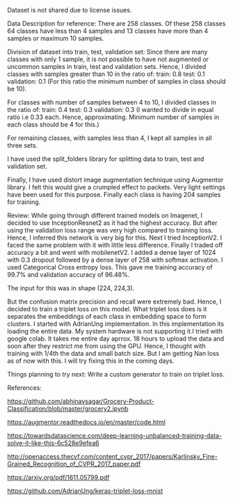 Dataset is not shared due to license issues.

Data Description for reference:
There are 258 classes. Of these 258 classes 64 classes have less than 4 samples and 13 classes have more than 4 samples or maximum 10 samples. 

Division of dataset into train, test, validation set:
Since there are many classes with only 1 sample, it is not possible to have not augmented or uncommon samples in train, test and validation sets.
Hence, I divided classes with samples greater than 10 in the ratio of:
train: 0.8
test: 0.1
validation: 0.1 
(For this ratio the minimum number of samples in class should be 10).

For classes with number of samples between 4 to 10, I divided classes in the ratio of:
train: 0.4
test: 0.3
validation: 0.3
(I wanted to divide in equal ratio i.e 0.33 each. Hence, approximating. Minimum number of samples in each class should be 4 for this.)

For remaining classes, with samples less than 4, I kept all samples in all three sets.

I have used the split_folders library for splitting data to train, test and validation set.

Finally, I have used distort image augmentation technique using Augmentor library.
I felt this would give a crumpled effect to packets. Very light settings have been used for this purpose. Finally each class is having 204 samples  for training.

Review:
While going through different trained models on Imagenet, I decided to use InceptionResnet2 as it had the highest accuracy. But after using the validation loss range was very high compared to training loss. 
Hence, I inferred this network is very big for this. Next I tried InceptionV2. I faced the same problem with it with little less difference. Finally I traded off accuracy a bit and went with mobilenetV2. 
I added a dense layer of 1024 with 0.3 dropout followed by a dense layer of 258 with softmax activation. I used Categorical Cross entropy loss. This gave me training accuracy of 99.7% and validation accuracy of 96.48%.

The input for this was in shape (224, 224,3).

But the confusion matrix precision and recall were extremely bad. Hence, I decided to train a triplet loss on this model. What triplet loss does is it separates the embeddings of each class in embedding space to form clusters. I started with AdrianUng implementation. 
In this implementation its loading the entire data. My system hardware is not supporting it.I tried with google colab. It takes me entire day aprrox. 18 hours to upload the data and soon after they restrict me from using the GPU. 
Hence, I thought with training with 1/4th the data and small batch size. But I am getting Nan loss as of now with this. I will try fixing this in the coming days.

Things planning to try next:
Write a custom generator to train on triplet loss.

References:

https://github.com/abhinavsagar/Grocery-Product-Classification/blob/master/grocery2.ipynb

https://augmentor.readthedocs.io/en/master/code.html

https://towardsdatascience.com/deep-learning-unbalanced-training-data-solve-it-like-this-6c528e9efea6

http://openaccess.thecvf.com/content_cvpr_2017/papers/Karlinsky_Fine-Grained_Recognition_of_CVPR_2017_paper.pdf

https://arxiv.org/pdf/1611.05799.pdf

https://github.com/AdrianUng/keras-triplet-loss-mnist
